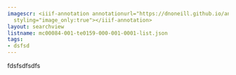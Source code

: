 ```yaml
---
imagescr: <iiif-annotation annotationurl="https://dnoneill.github.io/annotate/annotations/mc00084-001-te0159-000-001-0001-012.json"
  styling="image_only:true"></iiif-annotation>
layout: searchview
listname: mc00084-001-te0159-000-001-0001-list.json
tags:
- dsfsd
---
```

fdsfsdfsdfs